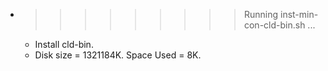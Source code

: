 * >>>>>>>>> Running inst-min-con-cld-bin.sh ...
  * Install cld-bin.
  * Disk size = 1321184K. Space Used = 8K.
